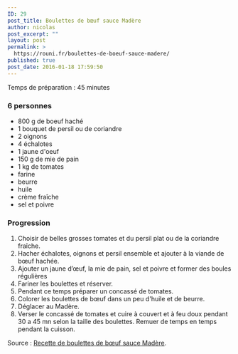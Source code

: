 ```yaml
---
ID: 29
post_title: Boulettes de bœuf sauce Madère
author: nicolas
post_excerpt: ""
layout: post
permalink: >
  https://rouni.fr/boulettes-de-boeuf-sauce-madere/
published: true
post_date: 2016-01-18 17:59:50
---
```

Temps de préparation : 45 minutes
<h3>6 personnes</h3>
<ul>
 	<li>800 g de boeuf haché</li>
 	<li>1 bouquet de persil ou de coriandre</li>
 	<li>2 oignons</li>
 	<li>4 échalotes</li>
 	<li>1 jaune d'oeuf</li>
 	<li>150 g de mie de pain</li>
 	<li>1 kg de tomates</li>
 	<li>farine</li>
 	<li>beurre</li>
 	<li>huile</li>
 	<li>crème fraîche</li>
 	<li>sel et poivre</li>
</ul>
<h3>Progression</h3>
<ol>
 	<li>Choisir de belles grosses tomates et du persil plat ou de la coriandre fraîche.</li>
 	<li>Hacher échalotes, oignons et persil ensemble et ajouter à la viande de bœuf hachée.</li>
 	<li>Ajouter un jaune d’œuf, la mie de pain, sel et poivre et former des boules régulières</li>
 	<li>Fariner les boulettes et réserver.</li>
 	<li>Pendant ce temps préparer un concassé de tomates.</li>
 	<li>Colorer les boulettes de bœuf dans un peu d'huile et de beurre.</li>
 	<li>Déglacer au Madère.</li>
 	<li>Verser le concassé de tomates et cuire à couvert et à feu doux pendant 30 a 45 mn selon la taille des boulettes. Remuer de temps en temps pendant la cuisson.</li>
</ol>
Source : <a href="http://chefsimon.lemonde.fr/marques/chef-simon/recettes/boulettes-de-boeuf-sauce-madere">Recette de boulettes de bœuf sauce Madère</a>.